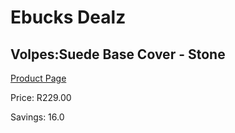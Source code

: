 
# Ebucks Dealz
## Volpes:Suede Base Cover - Stone
[Product Page](https://www.ebucks.com/web/shop/productSelected.do?prodId=1066104291&catId=714946558)

Price: R229.00

Savings: 16.0


	
